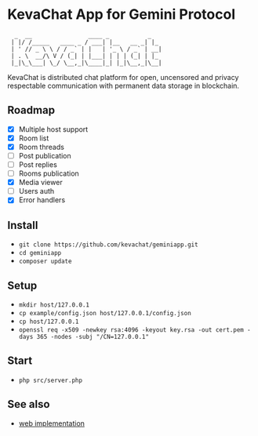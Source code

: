 # KevaChat App for Gemini Protocol

```
  _  __                ____ _           _
 | |/ /_____   ____ _ / ___| |__   __ _| |_
 | ' // _ \ \ / / _` | |   | '_ \ / _` | __|
 | . \  __/\ V / (_| | |___| | | | (_| | |_
 |_|\_\___| \_/ \__,_|\____|_| |_|\__,_|\__|

```

KevaChat is distributed chat platform for open, uncensored and privacy respectable communication with permanent data storage in blockchain.

## Roadmap

* [x] Multiple host support
* [x] Room list
* [x] Room threads
* [ ] Post publication
* [ ] Post replies
* [ ] Rooms publication
* [x] Media viewer
* [ ] Users auth
* [x] Error handlers

## Install

* `git clone https://github.com/kevachat/geminiapp.git`
* `cd geminiapp`
* `composer update`

## Setup

* `mkdir host/127.0.0.1`
* `cp example/config.json host/127.0.0.1/config.json`
* `cp host/127.0.0.1`
* `openssl req -x509 -newkey rsa:4096 -keyout key.rsa -out cert.pem -days 365 -nodes -subj "/CN=127.0.0.1"`

## Start

* `php src/server.php`

## See also

* [web implementation](https://github.com/kevachat/webapp)